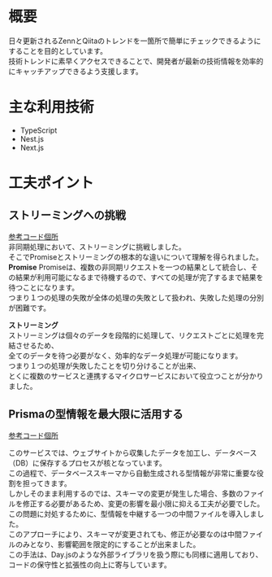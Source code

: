 # 概要
日々更新されるZennとQiitaのトレンドを一箇所で簡単にチェックできるようにすることを目的としています。  
技術トレンドに素早くアクセスできることで、開発者が最新の技術情報を効率的にキャッチアップできるよう支援します。

# 主な利用技術
- TypeScript
- Nest.js
- Next.js

# 工夫ポイント
## ストリーミングへの挑戦
[参考コード個所](https://github.com/gmagmeg/devportal/blob/main/backend/src/trend-history/repository/trend-history-repository.ts#L104)  
非同期処理において、ストリーミングに挑戦しました。  
そこでPromiseとストリーミングの根本的な違いについて理解を得られました。  
**Promise**
Promiseは、複数の非同期リクエストを一つの結果として統合し、その結果が利用可能になるまで待機するので、すべての処理が完了するまで結果を待つことになります。  
つまり１つの処理の失敗が全体の処理の失敗として扱われ、失敗した処理の分別が困難です。  

**ストリーミング**  
ストリーミングは個々のデータを段階的に処理して、リクエストごとに処理を完結させるため、  
全てのデータを待つ必要がなく、効率的なデータ処理が可能になります。  
つまり１つの処理が失敗したことを切り分けることが出来、  
とくに複数のサービスと連携するマイクロサービスにおいて役立つことが分かりました。

## Prismaの型情報を最大限に活用する
[参考コード個所](https://github.com/gmagmeg/devportal/blob/main/backend/src/trend-history/trend-history-type.ts)  

このサービスでは、ウェブサイトから収集したデータを加工し、データベース（DB）に保存するプロセスが核となっています。  
この過程で、データベーススキーマから自動生成される型情報が非常に重要な役割を担ってきます。  
しかしそのまま利用するのでは、スキーマの変更が発生した場合、多数のファイルを修正する必要があるため、変更の影響を最小限に抑える工夫が必要でした。  
この問題に対処するために、型情報を中継する一つの中間ファイルを導入しました。  
このアプローチにより、スキーマが変更されても、修正が必要なのは中間ファイルのみとなり、影響範囲を限定的にすることが出来ました。  
この手法は、Day.jsのような外部ライブラリを扱う際にも同様に適用しており、コードの保守性と拡張性の向上に寄与しています。  
